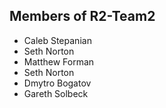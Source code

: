 ## Members of R2-Team2

- Caleb Stepanian
- Seth Norton
- Matthew Forman
- Seth Norton
- Dmytro Bogatov
- Gareth Solbeck
